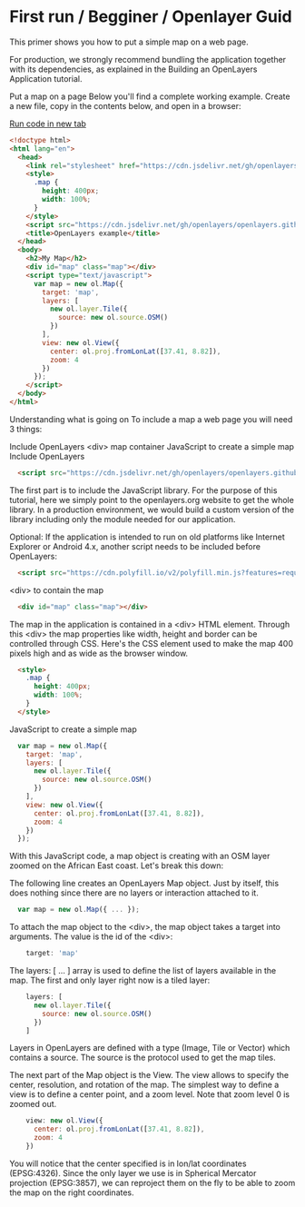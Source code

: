 # First run / Begginer / Openlayer Guid

This primer shows you how to put a simple map on a web page.

For production, we strongly recommend bundling the application together with its dependencies, as explained in the Building an OpenLayers Application tutorial.

Put a map on a page
Below you'll find a complete working example. Create a new file, copy in the contents below, and open in a browser:

[Run code in new tab](../../../examples/begginers/first-run/index.html)

```html
<!doctype html>
<html lang="en">
  <head>
    <link rel="stylesheet" href="https://cdn.jsdelivr.net/gh/openlayers/openlayers.github.io@master/en/v6.4.3/css/ol.css" type="text/css">
    <style>
      .map {
        height: 400px;
        width: 100%;
      }
    </style>
    <script src="https://cdn.jsdelivr.net/gh/openlayers/openlayers.github.io@master/en/v6.4.3/build/ol.js"></script>
    <title>OpenLayers example</title>
  </head>
  <body>
    <h2>My Map</h2>
    <div id="map" class="map"></div>
    <script type="text/javascript">
      var map = new ol.Map({
        target: 'map',
        layers: [
          new ol.layer.Tile({
            source: new ol.source.OSM()
          })
        ],
        view: new ol.View({
          center: ol.proj.fromLonLat([37.41, 8.82]),
          zoom: 4
        })
      });
    </script>
  </body>
</html>
```

Understanding what is going on
To include a map a web page you will need 3 things:

Include OpenLayers
\<div> map container
JavaScript to create a simple map
Include OpenLayers

```html
  <script src="https://cdn.jsdelivr.net/gh/openlayers/openlayers.github.io@master/en/v6.4.3/build/ol.js"></script>
```

The first part is to include the JavaScript library. For the purpose of this tutorial, here we simply point to the openlayers.org website to get the whole library. In a production environment, we would build a custom version of the library including only the module needed for our application.

Optional: If the application is intended to run on old platforms like Internet Explorer or Android 4.x, another script needs to be included before OpenLayers:

```html
  <script src="https://cdn.polyfill.io/v2/polyfill.min.js?features=requestAnimationFrame,Element.prototype.classList"></script>
```

\<div> to contain the map

```html
  <div id="map" class="map"></div>
```

The map in the application is contained in a \<div> HTML element. Through this \<div> the map properties like width, height and border can be controlled through CSS. Here's the CSS element used to make the map 400 pixels high and as wide as the browser window.

```html
  <style>
    .map {
      height: 400px;
      width: 100%;
    }
  </style>
```

JavaScript to create a simple map

```js
  var map = new ol.Map({
    target: 'map',
    layers: [
      new ol.layer.Tile({
        source: new ol.source.OSM()
      })
    ],
    view: new ol.View({
      center: ol.proj.fromLonLat([37.41, 8.82]),
      zoom: 4
    })
  });
```

With this JavaScript code, a map object is creating with an OSM layer zoomed on the African East coast. Let's break this down:

The following line creates an OpenLayers Map object. Just by itself, this does nothing since there are no layers or interaction attached to it.

```js
  var map = new ol.Map({ ... });
```

To attach the map object to the \<div>, the map object takes a target into arguments. The value is the id of the \<div>:

```js
    target: 'map'
```

The layers: [ ... ] array is used to define the list of layers available in the map. The first and only layer right now is a tiled layer:

```js
    layers: [
      new ol.layer.Tile({
        source: new ol.source.OSM()
      })
    ]
```

Layers in OpenLayers are defined with a type (Image, Tile or Vector) which contains a source. The source is the protocol used to get the map tiles.

The next part of the Map object is the View. The view allows to specify the center, resolution, and rotation of the map. The simplest way to define a view is to define a center point, and a zoom level. Note that zoom level 0 is zoomed out.

```js
    view: new ol.View({
      center: ol.proj.fromLonLat([37.41, 8.82]),
      zoom: 4
    })
```

You will notice that the center specified is in lon/lat coordinates (EPSG:4326). Since the only layer we use is in Spherical Mercator projection (EPSG:3857), we can reproject them on the fly to be able to zoom the map on the right coordinates.


